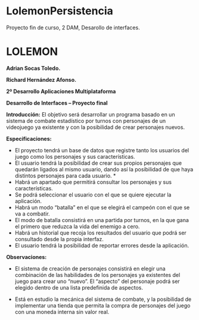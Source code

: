 # LolemonPersistencia
Proyecto fin de curso, 2 DAM, Desarollo de interfaces.

# LOLEMON

**Adrian Socas Toledo.**

**Richard Hernández Afonso.**

**2º Desarrollo Aplicaciones Multiplataforma**

**Desarrollo de Interfaces – Proyecto final**

**Introducción:**
El objetivo será desarrollar un programa basado en un sistema de combate estadístico por turnos con personajes de un videojuego ya existente y con la posibilidad de crear personajes nuevos.

**Especificaciones:**
*	El proyecto tendrá un base de datos que registre tanto los usuarios del juego como los personajes y sus características.
*	El usuario tendrá la posibilidad de crear sus propios personajes que quedarán ligados al mismo usuario, dando así la posibilidad de que haya distintos personajes para cada usuario. *
*	Habrá un apartado que permitirá consultar los personajes y sus características.
*	Se podrá seleccionar el usuario con el que se quiere ejecutar la aplicación.
*	Habrá un modo “batalla” en el que se elegirá el campeón con el que se va a combatir.
*	El modo de batalla consistirá en una partida por turnos, en la que gana el primero que reduzca la vida del enemigo a cero. 
*	Habrá un historial que recoja los resultados del usuario que podrá ser consultado desde la propia interfaz.
*	El usuario tendrá la posibilidad de reportar errores desde la aplicación.
 
**Observaciones:**
* El sistema de creación de personajes consistirá en elegir una combinación de las habilidades de los personajes ya existentes del juego para crear uno “nuevo”. El “aspecto” del personaje podrá ser elegido dentro de una lista predefinida de aspectos.

* Está en estudio la mecánica del sistema de combate, y la posibilidad de implementar una tienda que permita la compra de personajes del juego con una moneda interna sin valor real. 

